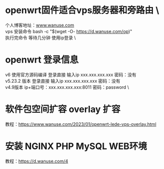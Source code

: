 # openwrt固件适合vps服务器和旁路由 \
个人博客地址：www.wanuse.com \
vps 安装命令 bash -c "$(wget -O- https://d.wanuse.com/op)" \
执行完命令 等待几分钟  使用ip登录 \
# openwrt 登录信息
v6 使用官方源码编译  登录直接 输入ip xxx.xxx.xxx.xxx  密码：没有 \
v5.23.2 版本 登录直接 输入ip xxx.xxx.xxx.xxx  密码：没有 \
v4.9版本 ip+端口号：xxx.xxx.xxx.xxx:8011 密码：password \
 

# 软件包空间扩容 overlay 扩容
教程：https://www.wanuse.com/2023/01/openwrt-lede-vps-overlay.html
# 安装 NGINX  PHP  MySQL WEB环境
教程：https://d.wanuse.com/4
